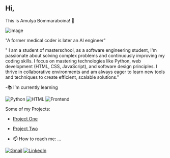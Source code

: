 ## Hi, 
This is Amulya Bommaraboina! 👋

![image](https://i.postimg.cc/y6PxhwMx/amulya.png)



"A former medical coder is later an AI engineer"

" I am a student of masterschool, as a software engineering student, I'm passionate about solving complex problems and continuously improving my coding skills. I focus on mastering technologies like Python, web development (HTML, CSS, JavaScript), and software design principles. I thrive in collaborative environments and am always eager to learn new tools and techniques to create efficient, scalable solutions."



-📚 I’m currently learning 

![Python](https://img.shields.io/badge/Python-3776AB?style=flat&logo=python&logoColor=white)
![HTML](https://img.shields.io/badge/HTML-E34F26?style=flat&logo=html5&logoColor=white)
![Frontend](https://img.shields.io/badge/Frontend-007ACC?style=flat&logo=html5&logoColor=white)

Some of my Projects:
- [Project One](https://github.com/Amulya-2304/Word_chain_game)
- [Project Two](https://github.com/Amulya-2304/recipes.md)


- 📫 How to reach me: ...
  
[![Gmail](https://img.shields.io/badge/Gmail-D14836?style=flat&logo=gmail&logoColor=white)](mailto:bommaraboinaamulya@gmail.com)
[![LinkedIn](https://img.shields.io/badge/LinkedIn-0077B5?style=flat&logo=linkedin&logoColor=white)](https://www.linkedin.com/in/linkedin.com/in/amulya-bommaraboina-622a1a224/)

<!-- 
**Amulya-2304/Amulya-2304** is a ✨ _special_ ✨ repository because its `README.md` (this file) appears on your GitHub profile.

Here are some ideas to get you started:

- 🔭 I’m currently working on ...
- 🌱 I’m currently learning 
- 👯 I’m looking to collaborate on ...
- 🤔 I’m looking for help with ...
- 💬 Ask me about ...

- 📫 How to reach me: ...
- 😄 Pronouns: ...
- ⚡ Fun fact: ...
-->
